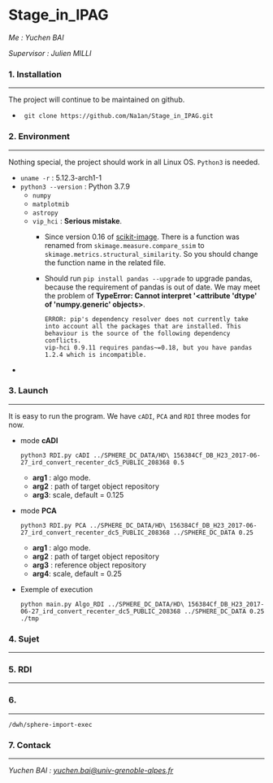# Stage_in_IPAG

*Me : Yuchen BAI*

*Supervisor : Julien MILLI*

### 1. Installation

---------

The project will continue to be maintained on github.

* ``` git clone https://github.com/Na1an/Stage_in_IPAG.git```

### 2. Environment

----------

Nothing special, the project should work in all Linux OS. ```Python3``` is needed.

* ```uname -r``` : 5.12.3-arch1-1
* ```python3 --version``` : Python 3.7.9
  * ```numpy```
  * ```matplotmib```
  * ```astropy```
  * ```vip_hci``` : **Serious mistake**. 
    * Since version 0.16 of [scikit-image](https://scikit-image.org/). There is a function was renamed from `skimage.measure.compare_ssim` to `skimage.metrics.structural_similarity`. So you should change the function name in the related file. 
    
    * Should run ```pip install pandas --upgrade``` to upgrade pandas, because the requirement of pandas is out of date. We may meet the problem of **TypeError: Cannot interpret '<attribute 'dtype' of 'numpy.generic' objects>**. 
    
      ```
      ERROR: pip's dependency resolver does not currently take into account all the packages that are installed. This behaviour is the source of the following dependency conflicts.
      vip-hci 0.9.11 requires pandas~=0.18, but you have pandas 1.2.4 which is incompatible.
      ```
* 

### 3. Launch

--------

It is easy to run the program. We have ```cADI```, ```PCA``` and ```RDI``` three modes for now.

* mode **cADI**

  ```
  python3 RDI.py cADI ../SPHERE_DC_DATA/HD\ 156384Cf_DB_H23_2017-06-27_ird_convert_recenter_dc5_PUBLIC_208368 0.5
  ```

  * **arg1** : algo mode. 
  * **arg2** : path of target object repository
  * **arg3**: scale, default = 0.125

* mode **PCA** 

  ```
  python3 RDI.py PCA ../SPHERE_DC_DATA/HD\ 156384Cf_DB_H23_2017-06-27_ird_convert_recenter_dc5_PUBLIC_208368 ../SPHERE_DC_DATA 0.25
  ```

  * **arg1** : algo mode. 
  * **arg2** : path of target object repository
  * **arg3** : reference object repository
  * **arg4**: scale, default = 0.25

* Exemple of execution

  ```
  python main.py Algo_RDI ../SPHERE_DC_DATA/HD\ 156384Cf_DB_H23_2017-06-27_ird_convert_recenter_dc5_PUBLIC_208368 ../SPHERE_DC_DATA 0.25 ./tmp                                                                                                 
  ```



### 4. Sujet

--------



### 5. RDI

-------



### 6. 

-------

```/dwh/sphere-import-exec```

### 7. Contack

--------

*Yuchen BAI : yuchen.bai@univ-grenoble-alpes.fr* 